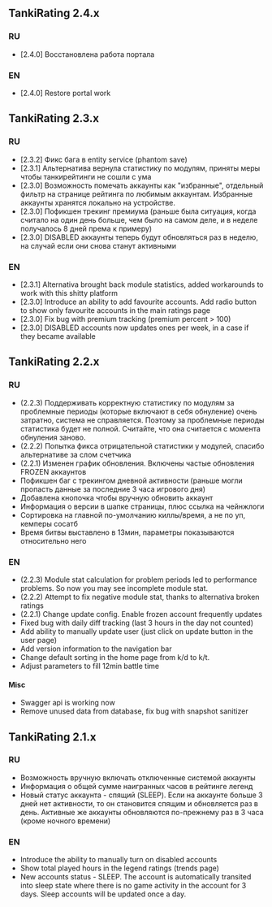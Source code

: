 ## TankiRating 2.4.x

### RU
* [2.4.0] Восстановлена работа портала

### EN
* [2.4.0] Restore portal work

## TankiRating 2.3.x

### RU

* [2.3.2] Фикс бага в entity service (phantom save)
* [2.3.1] Альтернатива вернула статистику по модулям, приняты меры чтобы танкирейтинги не сошли с ума
* [2.3.0] Возможность помечать аккаунты как "избранные", отдельный фильтр на странице рейтинга по любимым аккаунтам. Избранные аккаунты хранятся локально на устройстве. 
* [2.3.0] Пофикшен трекинг премиума (раньше была ситуация, когда считало на один день больше, чем было на самом деле, и в неделе получалось 8 дней према к примеру)
* [2.3.0] DISABLED аккаунты теперь будут обновляться раз в неделю, на случай если они снова станут активными

### EN

* [2.3.1] Alternativa brought back module statistics, added workarounds to work with this shitty platform
* [2.3.0] Introduce an ability to add favourite accounts. Add radio button to show only favourite accounts in the main ratings page
* [2.3.0] Fix bug with premium tracking (premium percent > 100)
* [2.3.0] DISABLED accounts now updates ones per week, in a case if they became available

## TankiRating 2.2.x

### RU

* (2.2.3) Поддерживать корректную статистику по модулям за проблемные периоды (которые включают в себя обнуление) очень затратно, система не справляется. Поэтому за проблемные периоды статистика будет не полной. Считайте, что она считается с момента обнуления заново. 
* (2.2.2) Попытка фикса отрицательной статистики у модулей, спасибо альтернативе за слом счетчика
* (2.2.1) Изменен график обновления. Включены частые обновления FROZEN аккаунтов
* Пофикшен баг с трекингом дневной активности (раньше могли пропасть данные за последние 3 часа игрового дня)
* Добавлена кнопочка чтобы вручную обновить аккаунт
* Информация о версии в шапке страницы, плюс ссылка на чейнжлоги
* Сортировка на главной по-умолчанию киллы/время, а не по уп, кемперы сосатб
* Время битвы выставлено в 13мин, параметры показываются относительно него

### EN

* (2.2.3) Module stat calculation for problem periods led to performance problems. So now you may see incomplete module stat. 
* (2.2.2) Attempt to fix negative module stat, thanks to alternativa broken ratings
* (2.2.1) Change update config. Enable frozen account frequently updates
* Fixed bug with daily diff tracking (last 3 hours in the day not counted)
* Add ability to manually update user (just click on update button in the user page)
* Add version information to the navigation bar
* Change default sorting in the home page from k/d to k/t. 
* Adjust parameters to fill 12min battle time

#### Misc

* Swagger api is working now
* Remove unused data from database, fix bug with snapshot sanitizer


## TankiRating 2.1.x

### RU

* Возможность вручную включать отключенные системой аккаунты
* Информация о общей сумме наигранных часов в рейтинге легенд
* Новый статус аккаунта - спящий (SLEEP). Если на аккаунте больше 3 дней нет активности, то он становится спящим и обновляется раз в день.
Активные же аккаунты обновляются по-прежнему раз в 3 часа (кроме ночного времени)

### EN

* Introduce the ability to manually turn on disabled accounts
* Show total played hours in the legend ratings (trends page)
* New accounts status - SLEEP. The account is automatically transited into sleep state 
where there is no game activity in the account for 3 days. Sleep accounts will be updated once a day.